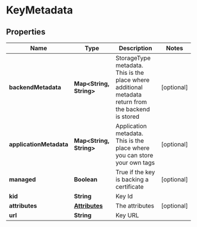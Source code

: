 
# KeyMetadata

## Properties
Name | Type | Description | Notes
------------ | ------------- | ------------- | -------------
**backendMetadata** | **Map&lt;String, String&gt;** | StorageType metadata. This is the place where additional metadata return from the backend is stored |  [optional]
**applicationMetadata** | **Map&lt;String, String&gt;** | Application metadata. This is the place where you can store your own tags |  [optional]
**managed** | **Boolean** | True if the key is backing a certificate |  [optional]
**kid** | **String** | Key Id | 
**attributes** | [**Attributes**](Attributes.md) | The attributes |  [optional]
**url** | **String** | Key URL | 



